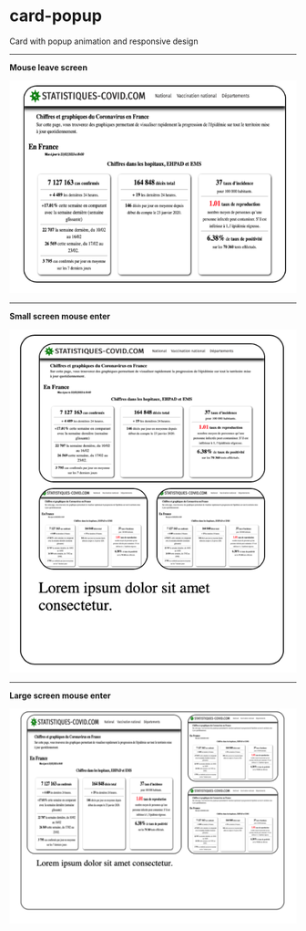 # card-popup

Card with popup animation and responsive design
___
**Mouse leave screen**

![Screen](img/screenshot1.png)
___
**Small screen mouse enter**

![Small screen](img/screenshot2.png)
___
**Large screen mouse enter**

![Large screen](img/screenshot3.png)